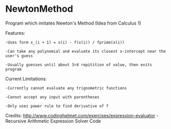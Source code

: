 # NewtonMethod
Program which imitates Newton's Method (Idea from Calculus 1)

Features:

    -Uses form x_(i + 1) = x(i) - f(x(i)) / fprime(x(i))
    
    -Can take any polynomial and evaluate its closest x-intercept near the user's guess
    
    -Usually guesses until about 3rd repitition of value, then exits program

Current Limitations:
    
    -Currently cannot evaluate any trignometric functions
    
    -Cannot accept any input with parentheses
    
    -Only uses power rule to find derivative of f

Credits:
    http://www.codinghelmet.com/exercises/expression-evaluator -Recursive Arithmetic Expression Solver Code
